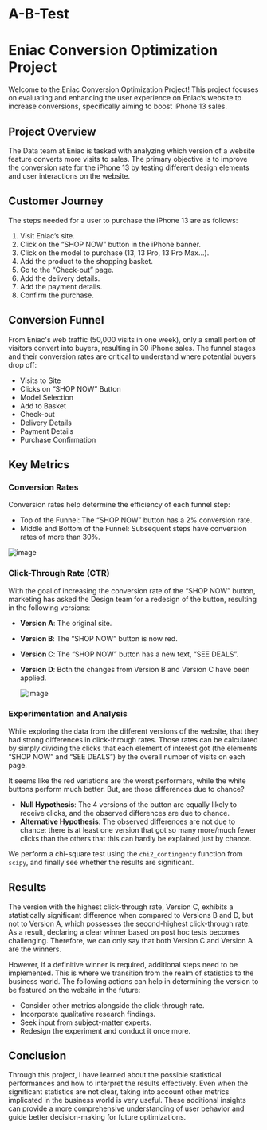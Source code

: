 # A-B-Test

# Eniac Conversion Optimization Project

Welcome to the Eniac Conversion Optimization Project! This project focuses on evaluating and enhancing the user experience on Eniac’s website to increase conversions, specifically aiming to boost iPhone 13 sales.

## Project Overview

The Data team at Eniac is tasked with analyzing which version of a website feature converts more visits to sales. The primary objective is to improve the conversion rate for the iPhone 13 by testing different design elements and user interactions on the website.

## Customer Journey

The steps needed for a user to purchase the iPhone 13 are as follows:

1. Visit Eniac’s site.
2. Click on the “SHOP NOW” button in the iPhone banner.
3. Click on the model to purchase (13, 13 Pro, 13 Pro Max…).
4. Add the product to the shopping basket.
5. Go to the “Check-out” page.
6. Add the delivery details.
7. Add the payment details.
8. Confirm the purchase.

## Conversion Funnel

From Eniac's web traffic (50,000 visits in one week), only a small portion of visitors convert into buyers, resulting in 30 iPhone sales. The funnel stages and their conversion rates are critical to understand where potential buyers drop off:

- Visits to Site
- Clicks on “SHOP NOW” Button
- Model Selection
- Add to Basket
- Check-out
- Delivery Details
- Payment Details
- Purchase Confirmation

## Key Metrics

### Conversion Rates

Conversion rates help determine the efficiency of each funnel step:

- Top of the Funnel: The “SHOP NOW” button has a 2% conversion rate.
- Middle and Bottom of the Funnel: Subsequent steps have conversion rates of more than 30%.

![image](https://github.com/NuriaAmezaga/A-B-Test/assets/168557674/63b276cb-b4ef-432c-815a-7c121dca76b7)

### Click-Through Rate (CTR)

With the goal of increasing the conversion rate of the “SHOP NOW” button, marketing has asked the Design team for a redesign of the button, resulting in the following versions:

- **Version A**: The original site.
- **Version B**: The “SHOP NOW” button is now red.
- **Version C**: The “SHOP NOW” button has a new text, “SEE DEALS”.
- **Version D**: Both the changes from Version B and Version C have been applied.

  ![image](https://github.com/NuriaAmezaga/A-B-Test/assets/168557674/36705182-7a82-49b7-9a61-5bbcbe7f0fe5)


### Experimentation and Analysis

While exploring the data from the different versions of the website, that they had strong differences in click-through rates. Those rates can be calculated by simply dividing the clicks that each element of interest got (the elements “SHOP NOW” and “SEE DEALS”) by the overall number of visits on each page.

It seems like the red variations are the worst performers, while the white buttons perform much better. But, are those differences due to chance? 

- **Null Hypothesis**: The 4 versions of the button are equally likely to receive clicks, and the observed differences are due to chance.
- **Alternative Hypothesis**: The observed differences are not due to chance: there is at least one version that got so many more/much fewer clicks than the others that this can hardly be explained just by chance.

We perform a chi-square test using the `chi2_contingency` function from `scipy`, and finally see whether the results are significant. 

## Results

The version with the highest click-through rate, Version C, exhibits a statistically significant difference when compared to Versions B and D, but not to Version A, which possesses the second-highest click-through rate. As a result, declaring a clear winner based on post hoc tests becomes challenging. Therefore, we can only say that both Version C and Version A are the winners.

However, if a definitive winner is required, additional steps need to be implemented. This is where we transition from the realm of statistics to the business world. The following actions can help in determining the version to be featured on the website in the future:

- Consider other metrics alongside the click-through rate.
- Incorporate qualitative research findings.
- Seek input from subject-matter experts.
- Redesign the experiment and conduct it once more.

## Conclusion

Through this project, I have learned about the possible statistical performances and how to interpret the results effectively. Even when the significant statistics are not clear, taking into account other metrics implicated in the business world is very useful. These additional insights can provide a more comprehensive understanding of user behavior and guide better decision-making for future optimizations.

